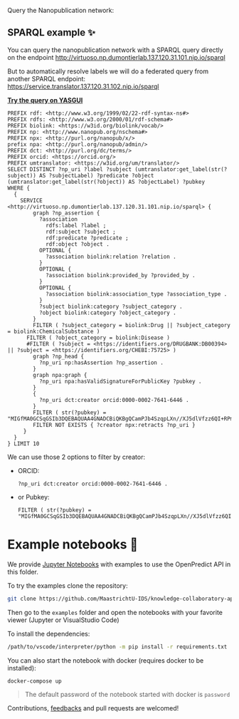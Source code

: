 Query the Nanopublication network:

## SPARQL example ✨️

You can query the nanopublication network with a SPARQL query directly on the endpoint http://virtuoso.np.dumontierlab.137.120.31.101.nip.io/sparql

But to automatically resolve labels we will do a federated query from another SPARQL endpoint: https://service.translator.137.120.31.102.nip.io/sparql

**<a href="https://yasgui.triply.cc/#query=PREFIX%20rdf%3A%20%3Chttp%3A%2F%2Fwww.w3.org%2F1999%2F02%2F22-rdf-syntax-ns%23%3E%0APREFIX%20rdfs%3A%20%3Chttp%3A%2F%2Fwww.w3.org%2F2000%2F01%2Frdf-schema%23%3E%0APREFIX%20biolink%3A%20%3Chttps%3A%2F%2Fw3id.org%2Fbiolink%2Fvocab%2F%3E%0APREFIX%20np%3A%20%3Chttp%3A%2F%2Fwww.nanopub.org%2Fnschema%23%3E%0APREFIX%20npx%3A%20%3Chttp%3A%2F%2Fpurl.org%2Fnanopub%2Fx%2F%3E%0Aprefix%20npa%3A%20%3Chttp%3A%2F%2Fpurl.org%2Fnanopub%2Fadmin%2F%3E%0APREFIX%20dct%3A%20%3Chttp%3A%2F%2Fpurl.org%2Fdc%2Fterms%2F%3E%0APREFIX%20orcid%3A%20%3Chttps%3A%2F%2Forcid.org%2F%3E%0APREFIX%20umtranslator%3A%20%3Chttps%3A%2F%2Fw3id.org%2Fum%2Ftranslator%2F%3E%0ASELECT%20DISTINCT%20%3Fnp_uri%20%3Flabel%20%3Fsubject%20(umtranslator%3Aget_label(str(%3Fsubject))%20AS%20%3FsubjectLabel)%20%3Fpredicate%20%3Fobject%20(umtranslator%3Aget_label(str(%3Fobject))%20AS%20%3FobjectLabel)%20%3Fpubkey%20%0AWHERE%20%7B%0A%20%20%7B%0A%20%20%09SERVICE%20%3Chttp%3A%2F%2Fvirtuoso.np.dumontierlab.137.120.31.101.nip.io%2Fsparql%3E%20%7B%0A%20%20%20%20%20%20%20%20graph%20%3Fnp_assertion%20%7B%0A%20%20%20%20%20%20%20%20%20%20%3Fassociation%20%0A%20%20%20%20%20%20%20%20%20%20%20%20rdfs%3Alabel%20%3Flabel%20%3B%0A%20%20%20%20%20%20%20%20%20%20%20%20rdf%3Asubject%20%3Fsubject%20%3B%0A%20%20%20%20%20%20%20%20%20%20%20%20rdf%3Apredicate%20%3Fpredicate%20%3B%0A%20%20%20%20%20%20%20%20%20%20%20%20rdf%3Aobject%20%3Fobject%20.%0A%20%20%20%20%20%20%20%20%20%20OPTIONAL%20%7B%0A%20%20%20%20%20%20%20%20%20%20%20%20%3Fassociation%20biolink%3Arelation%20%3Frelation%20.%0A%20%20%20%20%20%20%20%20%20%20%7D%0A%20%20%20%20%20%20%20%20%20%20OPTIONAL%20%7B%0A%20%20%20%20%20%20%20%20%20%20%20%20%3Fassociation%20biolink%3Aprovided_by%20%3Fprovided_by%20.%0A%20%20%20%20%20%20%20%20%20%20%7D%0A%20%20%20%20%20%20%20%20%20%20OPTIONAL%20%7B%0A%20%20%20%20%20%20%20%20%20%20%20%20%3Fassociation%20biolink%3Aassociation_type%20%3Fassociation_type%20.%0A%20%20%20%20%20%20%20%20%20%20%7D%0A%20%20%20%20%20%20%20%20%20%20%3Fsubject%20biolink%3Acategory%20%3Fsubject_category%20.%0A%20%20%20%20%20%20%20%20%20%20%3Fobject%20biolink%3Acategory%20%3Fobject_category%20.%0A%20%20%20%20%20%20%20%20%7D%0A%20%20%20%20%20%20%20%20FILTER%20(%20%3Fsubject_category%20%3D%20biolink%3ADrug%20%7C%7C%20%3Fsubject_category%20%3D%20biolink%3AChemicalSubstance%20)%0A%20%20%20%20%20%20FILTER%20(%20%3Fobject_category%20%3D%20biolink%3ADisease%20)%0A%20%20%20%20%20%20%23FILTER%20(%20%3Fsubject%20%3D%20%3Chttps%3A%2F%2Fidentifiers.org%2FDRUGBANK%3ADB00394%3E%20%7C%7C%20%3Fsubject%20%3D%20%3Chttps%3A%2F%2Fidentifiers.org%2FCHEBI%3A75725%3E%20)%0A%20%20%20%20%20%20%20%20graph%20%3Fnp_head%20%7B%0A%20%20%20%20%20%20%20%20%20%20%3Fnp_uri%20np%3AhasAssertion%20%3Fnp_assertion%20.%0A%20%20%20%20%20%20%20%20%7D%0A%20%20%20%20%20%20%20%20graph%20npa%3Agraph%20%7B%0A%20%20%20%20%20%20%20%20%20%20%3Fnp_uri%20npa%3AhasValidSignatureForPublicKey%20%3Fpubkey%20.%0A%20%20%20%20%20%20%20%20%7D%0A%20%20%20%20%20%20%20%20%7B%0A%20%20%20%20%20%20%20%20%20%20%3Fnp_uri%20dct%3Acreator%20orcid%3A0000-0002-7641-6446%20.%0A%20%20%20%20%20%20%20%20%7D%0A%20%20%20%20%20%20%20%20FILTER%20(%20str(%3Fpubkey)%20%3D%20%22MIGfMA0GCSqGSIb3DQEBAQUAA4GNADCBiQKBgQCamPJb4SzqpLXn%2F%2FXJ5dlVfzz6QI%2BRPmiJTLXF%2Fby2JR7sHMKRsCQDFsYMlq8zGHghOIkjRP9dpLZUtZzUcHt3MXiFKEPo8eGzUe9p%2BJXKFC8xxkJr94z2vq6IdMf71Iu1GH8SeDAKt%2FDgYO4zNaw8VuXvxnZRewKZSA%2Bu8zWPVwIDAQAB%22)%0A%20%20%20%20%20%20%20%20FILTER%20NOT%20EXISTS%20%7B%20%3Fcreator%20npx%3Aretracts%20%3Fnp_uri%20%7D%0A%20%20%20%20%20%7D%0A%20%20%7D%0A%7D%20LIMIT%2010&endpoint=https%3A%2F%2Ffuseki.translator.137.120.31.102.nip.io%2Fsparql&requestMethod=POST&tabTitle=Query%20label%20from%20rdflib&headers=%7B%7D&contentTypeConstruct=application%2Fn-triples%2C*%2F*%3Bq%3D0.9&contentTypeSelect=application%2Fsparql-results%2Bjson%2C*%2F*%3Bq%3D0.9&outputFormat=table">Try the query on YASGUI</a>**

```SPARQL
PREFIX rdf: <http://www.w3.org/1999/02/22-rdf-syntax-ns#>
PREFIX rdfs: <http://www.w3.org/2000/01/rdf-schema#>
PREFIX biolink: <https://w3id.org/biolink/vocab/>
PREFIX np: <http://www.nanopub.org/nschema#>
PREFIX npx: <http://purl.org/nanopub/x/>
prefix npa: <http://purl.org/nanopub/admin/>
PREFIX dct: <http://purl.org/dc/terms/>
PREFIX orcid: <https://orcid.org/>
PREFIX umtranslator: <https://w3id.org/um/translator/>
SELECT DISTINCT ?np_uri ?label ?subject (umtranslator:get_label(str(?subject)) AS ?subjectLabel) ?predicate ?object (umtranslator:get_label(str(?object)) AS ?objectLabel) ?pubkey 
WHERE {
  {
  	SERVICE <http://virtuoso.np.dumontierlab.137.120.31.101.nip.io/sparql> {
        graph ?np_assertion {
          ?association 
            rdfs:label ?label ;
            rdf:subject ?subject ;
            rdf:predicate ?predicate ;
            rdf:object ?object .
          OPTIONAL {
            ?association biolink:relation ?relation .
          }
          OPTIONAL {
            ?association biolink:provided_by ?provided_by .
          }
          OPTIONAL {
            ?association biolink:association_type ?association_type .
          }
          ?subject biolink:category ?subject_category .
          ?object biolink:category ?object_category .
        }
        FILTER ( ?subject_category = biolink:Drug || ?subject_category = biolink:ChemicalSubstance )
      FILTER ( ?object_category = biolink:Disease )
      #FILTER ( ?subject = <https://identifiers.org/DRUGBANK:DB00394> || ?subject = <https://identifiers.org/CHEBI:75725> )
        graph ?np_head {
          ?np_uri np:hasAssertion ?np_assertion .
        }
        graph npa:graph {
          ?np_uri npa:hasValidSignatureForPublicKey ?pubkey .
        }
        {
          ?np_uri dct:creator orcid:0000-0002-7641-6446 .
        }
        FILTER ( str(?pubkey) = "MIGfMA0GCSqGSIb3DQEBAQUAA4GNADCBiQKBgQCamPJb4SzqpLXn//XJ5dlVfzz6QI+RPmiJTLXF/by2JR7sHMKRsCQDFsYMlq8zGHghOIkjRP9dpLZUtZzUcHt3MXiFKEPo8eGzUe9p+JXKFC8xxkJr94z2vq6IdMf71Iu1GH8SeDAKt/DgYO4zNaw8VuXvxnZRewKZSA+u8zWPVwIDAQAB")
        FILTER NOT EXISTS { ?creator npx:retracts ?np_uri }
     }
  }
} LIMIT 10
```

We can use those 2 options to filter by creator:

* ORCID:

  ```SPARQL
  ?np_uri dct:creator orcid:0000-0002-7641-6446 .
  ```

* or Pubkey:

  ```SPARQL
  FILTER ( str(?pubkey) = "MIGfMA0GCSqGSIb3DQEBAQUAA4GNADCBiQKBgQCamPJb4SzqpLXn//XJ5dlVfzz6QI+RPmiJTLXF/by2JR7sHMKRsCQDFsYMlq8zGHghOIkjRP9dpLZUtZzUcHt3MXiFKEPo8eGzUe9p+JXKFC8xxkJr94z2vq6IdMf71Iu1GH8SeDAKt/DgYO4zNaw8VuXvxnZRewKZSA+u8zWPVwIDAQAB")
  ```

# Example notebooks 📔

We provide [Jupyter Notebooks](https://jupyter.org/) with examples to use the OpenPredict API in this folder.

To try the examples clone the repository:

```bash
git clone https://github.com/MaastrichtU-IDS/knowledge-collaboratory-api.git
```

Then go to the `examples` folder and open the notebooks with your favorite viewer (Jupyter or VisualStudio Code)

To install the dependencies:

```bash
/path/to/vscode/interpreter/python -m pip install -r requirements.txt
```

You can also start the notebook with docker (requires docker to be installed):

```bash
docker-compose up
```

> The default password of the notebook started with docker is `password`

Contributions, [feedbacks](https://github.com/MaastrichtU-IDS/knowledge-collaboratory-api/issues) and pull requests are welcomed!
